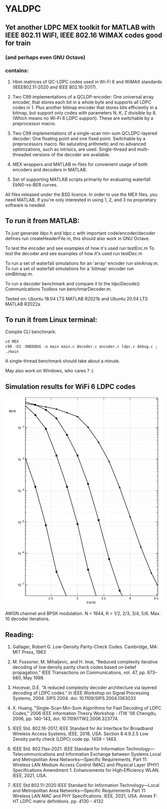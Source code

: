 # YALDPC

## Yet another LDPC MEX toolkit for MATLAB  with IEEE 802.11 WIFI, IEEE 802.16 WIMAX codes good for train
### (and perhaps even GNU Octave) 
### contains:

1. Hbm matrices of QC-LDPC codes used in Wi-Fi 6 and WiMAX standards (IEEE802.11-2020 and IEEE 802.16-2017).

2. Two C99 implementations of a QCLDP-encoder: One universal array encoder, that stores each bit in a whole byte and supports all LDPC codes in 1. Plus another bitmap encoder that stores bits efficiently in a bitmap, but support only codes with parameters N, K, Z divisible by 8. (Which means no Wi-Fi 6 LDPC support). These are switchable by a preprocessor macro.

3. Two C99 implementations of a single-scan min-sum QCLDPC-layered decoder: One floating point and one fixed point. Switchable by a preprocessors macro. No saturating arithmetic and no advanced optimizations, such as intrisics, are used. Single-thread and multi-threaded versions of the decoder are available.

4. MEX wrappers and MATLAB m-files for convenient usage of both encoders and decoders in MATLAB.

5. Set of supporting MATLAB scripts primarily for evaluating waterfall EbN0-vs-BER curves.

All files released under the BSD licence.
In order to use the MEX files, you need MATLAB. If you're only interested in using 1, 2, and 3 no proprietary software is needed.

## To run it from MATLAB:

To just generate ldpc.h and ldpc.c with important code/encoder/decoder defines run createHeaderFile.m, this should also work in GNU Octave.

To test the encoder and see examples of how it's used run testEnc.m
To test the decoder and see examples of how it's used run testDec.m

To run a set of waterfall simulations for an 'array' encoder run simArray.m.
To run a set of waterfall simulations for a 'bitmap' encoder run simBitmap.m.

To run a decoder benchmark and compare it to the ldpcDecode() Communications Toolbox run benchmarDecoder.m.

Tested on: Ubuntu 18.04 LTS MATLAB R2021b and Ubuntu 20.04 LTS MATLAB R2022a

## To run it from Linux terminal:

Compile CLI benchmark: 
```
cd MEX
c99 -O3 -DNDEBUG -o main main.c decoder.c encoder.c ldpc.c debug.c ; ./main
```
A single-thread benchmark should take about a minute.

May also work on Windows, who cares ? :)

## Simulation results for WiFi 6 LDPC codes
![WiFi6 LDPC waterfalls](/res/WTF_WIFI6.PNG)

AWGN channel and BPSK modulation. N = 1944, R = 1/2, 2/3, 3/4, 5/6. Max. 10 decoder iterations. 

## Reading:

1. Gallager, Robert G. Low-Density Parity-Check Codes. Cambridge, MA: MIT Press, 1963

2. M. Fossorier, M. Mihaljevic, and H. Imai, “Reduced complexity iterative decoding of low density parity check codes based on belief propagation,” IEEE Transactions on Communications, vol. 47, pp. 673–680, May 1999.

3. Hocevar, D.E. "A reduced complexity decoder architecture via layered decoding of LDPC codes." In IEEE Workshop on Signal Processing Systems, 2004. SIPS 2004. doi: 10.1109/SIPS.2004.1363033

4. X. Huang, "Single-Scan Min-Sum Algorithms for Fast Decoding of LDPC Codes," 2006 IEEE Information Theory Workshop - ITW '06 Chengdu, 2006, pp. 140-143, doi: 10.1109/ITW2.2006.323774.

5. IEEE Std. 802.16-2017, IEEE Standard for Air Interface for Broadband Wireless Access Systems, IEEE, 2018, USA. Section 8.4.9.2.5 Low Zensity parity check (LDPC) code pp. 1459 – 1463.

6. IEEE Std. 802.11ax-2021: IEEE Standard for Information Technology—Telecommunications and Information Exchange between Systems Local and Metropolitan Area Networks—Specific Requirements, Part 11: Wireless LAN Medium Access Control (MAC) and Physical Layer (PHY) Specifications Amendment 1: Enhancements for High‐Efficiency WLAN. IEEE, 2021, USA.

7. IEEE Std 802.11-2020 IEEE Standard for Information Technology—Local and  Metropolitan Area Networks—Specific Requirements Part 11:  Wireless LAN MAC and PHY Specifications. IEEE, 2021, USA. Annex F: HT LDPC matrix definitions. pp. 4130 – 4132
